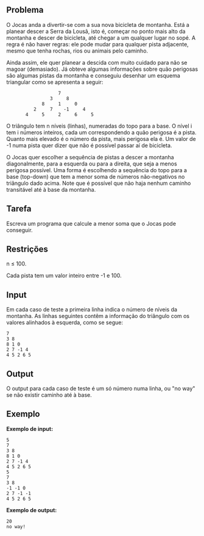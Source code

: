 ## Problema

O Jocas anda a divertir-se com a sua nova bicicleta de montanha. Está a planear descer a Serra da Lousã, isto é, começar no ponto mais alto da montanha e descer de bicicleta, até chegar a um qualquer lugar no sopé. A regra é não haver regras: ele pode mudar para qualquer pista adjacente, mesmo que tenha rochas, rios ou animais pelo caminho.

Ainda assim, ele quer planear a descida com muito cuidado para não se magoar (demasiado). Já obteve algumas informações sobre quão perigosas são algumas pistas da montanha e conseguiu desenhar um esquema triangular como se apresenta a seguir:

                       7
                    3     8
                 8     1     0
              2     7    -1     4
           4     5     2     6     5

O triângulo tem n níveis (linhas), numeradas do topo para a base. O nível i tem i números inteiros, cada um correspondendo a quão perigosa é a pista. Quanto mais elevado é o número da pista, mais perigosa ela é. Um valor de -1 numa pista quer dizer que não é possível passar aí de bicicleta.

O Jocas quer escolher a sequência de pistas a descer a montanha diagonalmente, para a esquerda ou para a direita, que seja a menos perigosa possível. Uma forma é escolhendo a sequência do topo para a base (top-down) que tem a menor soma de números não-negativos no triângulo dado acima. Note que é possível que não haja nenhum caminho transitável até à base da montanha.


## Tarefa

Escreva um programa que calcule a menor soma que o Jocas pode conseguir.

## Restrições

n ≤ 100.

Cada pista tem um valor inteiro entre -1 e 100.


## Input

Em cada caso de teste a primeira linha indica o número de níveis da montanha. As linhas seguintes contêm a informação do triângulo com os valores alinhados à esquerda, como se segue:
```
7
3 8
8 1 0 
2 7 -1 4
4 5 2 6 5
```
## Output

O output para cada caso de teste é um só número numa linha, ou "no way" se não existir caminho até à base.


## Exemplo

**Exemplo de input:**
```
5 
7 
3 8 
8 1 0  
2 7 -1 4 
4 5 2 6 5 
5 
7 
3 8 	
-1 -1 0 
2 7 -1 -1 
4 5 2 6 5 
```

**Exemplo de output:**
```
20
no way!
```

